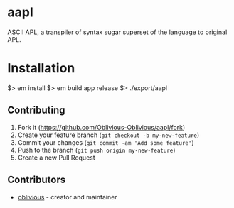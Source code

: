 # aapl

ASCII APL, a transpiler of syntax sugar superset of the language to original APL.

# Installation

$> em install
$> em build app release
$> ./export/aapl

## Contributing

1. Fork it (<https://github.com/Oblivious-Oblivious/aapl/fork>)
2. Create your feature branch (`git checkout -b my-new-feature`)
3. Commit your changes (`git commit -am 'Add some feature'`)
4. Push to the branch (`git push origin my-new-feature`)
5. Create a new Pull Request

## Contributors

- [oblivious](https://github.com/Oblivious-Oblivious) - creator and maintainer
